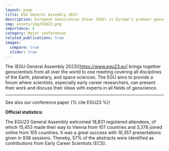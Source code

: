 ```yaml
---
layout: page
title: EGU General Assembly 2023
description: European Geosciences Union (EGU) is Europe’s premier geosciences union, to pursuit excellence in the Earth, planetary, and space sciences for the benefit of humanity, worldwide.
img: assets/img/EGU23.png
importance: 4
category: Major conferences
related_publications: true
images:
  compare: true
  slider: true
---
```


The (EGU General Assembly 2023)[https://www.egu23.eu] brings together geoscientists from all over the world to one meeting covering all disciplines of the Earth, planetary, and space sciences. The EGU aims to provide a forum where scientists, especially early career researchers, can present their work and discuss their ideas with experts in all fields of geoscience.






---

See also our conference paper {% cite EGU23 %}!

<b> Official statistics: </b>

The EGU23 General Assembly welcomed 18,831 registered attendees, of which 15,453 made their way to Vienna from 107 countries and 3,378 joined online from 105 countries. It was a great success with 16,357 presentations given in 938 sessions. Thereby, 57% of the abstracts were identified as contributions from Early Career Scientists (ECS).
